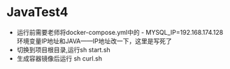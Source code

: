 # JavaTest4
* 运行前需要老师将docker-compose.yml中的  - MYSQL_IP=192.168.174.128环境变量IP地址和JAVA——IP地址改一下，这里是写死了
* 切换到项目根目录,运行sh start.sh
* 生成容器镜像后运行 sh curl.sh
